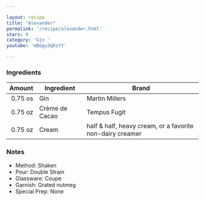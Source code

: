 ```yaml
---

layout: recipe
title: "Alexander"
permalink: '/recipe/alexander.html'
stars: 0
category: 'Gin '
youtube: 'mBGgu3qRztY'

---
```


### Ingredients

| Amount  | Ingredient         | Brand                                                     |
| ------: | -------------- | --------------------------------------------------------- |
| 0.75 os | Gin            | Martin Millers                                            |
| 0.75 oz | Crème de Cacao | Tempus Fugit                                              |
| 0.75 oz | Cream          | half & half, heavy cream, or a favorite non-dairy creamer |

### Notes

- Method: Shaken
- Pour: Double Strain
- Glassware: Coupe
- Garnish: Grated nutmeg
- Special Prep: None

